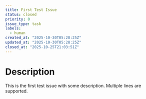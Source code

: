 ```yaml
---
title: First Test Issue
status: closed
priority: 0
issue_type: task
labels:
  - human
created_at: "2025-10-30T05:28:25Z"
updated_at: "2025-10-30T05:28:25Z"
closed_at: "2025-10-25T21:03:51Z"
---
```


# Description

This is the first test issue with some description.
Multiple lines are supported.
